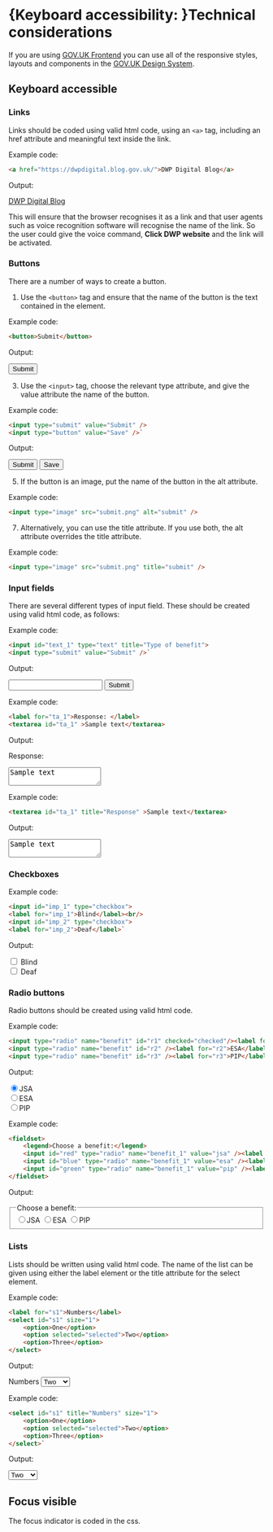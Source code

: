 # {Keyboard accessibility: }Technical considerations

If you are using [GOV.UK Frontend](https://frontend.design-system.service.gov.uk/) you can use all of the responsive styles, layouts and components in the [GOV.UK Design System](https://design-system.service.gov.uk/).

## Keyboard accessible

### Links

Links should be coded using valid html code, using an `<a>` tag, including an href attribute and meaningful text inside the link.

Example code:
```html
<a href="https://dwpdigital.blog.gov.uk/">DWP Digital Blog</a>
```

Output:

<a href="https://dwpdigital.blog.gov.uk/">DWP Digital Blog</a>

This will ensure that the browser recognises it as a link and that user agents such as voice recognition software will recognise the name of the link. So the user could give the voice command, **Click DWP website** and the link will be activated.

### Buttons

There are a number of ways to create a button.

1.  Use the `<button>` tag and ensure that the name of the button is the text contained in the element.  

Example code:

```html
<button>Submit</button>
```

Output:

<button>Submit</button>

3.  Use the `<input>` tag, choose the relevant type attribute, and give the value attribute the name of the button.  

Example code:

```html
<input type="submit" value="Submit" />
<input type="button" value="Save" />` 
```

Output:

<input type="submit" value="Submit"> <input type="button" value="Save">

5.  If the button is an image, put the name of the button in the alt attribute.  

Example code:

```html
<input type="image" src="submit.png" alt="submit" />
```

7.  Alternatively, you can use the title attribute. If you use both, the alt attribute overrides the title attribute.  

Example code:

```html
<input type="image" src="submit.png" title="submit" />
```

### Input fields

There are several different types of input field. These should be created using valid html code, as follows:

Example code:

```html
<input id="text_1" type="text" title="Type of benefit">
<input type="submit" value="Submit" />` 
```

Output:

<input id="text_1" type="text" title="Type of benefit"> <input type="submit" value="Submit">

Example code:
```html
<label for="ta_1">Response: </label>
<textarea id="ta_1" >Sample text</textarea>
```

Output:

<label for="ta_1">Response:</label>
<textarea id="ta_1">Sample text</textarea>

Example code:
```html
<textarea id="ta_1" title="Response" >Sample text</textarea>
```

Output:

<textarea id="ta_1" title="Response">Sample text</textarea>

### Checkboxes

Example code:

```html
<input id="imp_1" type="checkbox">
<label for="imp_1">Blind</label><br/>
<input id="imp_2" type="checkbox">
<label for="imp_2">Deaf</label>` 
```

Output:

<input id="imp_1" type="checkbox"> <label for="imp_1">Blind</label>  
<input id="imp_2" type="checkbox"> <label for="imp_2">Deaf</label>

### Radio buttons

Radio buttons should be created using valid html code.

Example code:

```html
<input type="radio" name="benefit" id="r1" checked="checked"/><label for="r1">JSA</label>
<input type="radio" name="benefit" id="r2" /><label for="r2">ESA</label>
<input type="radio" name="benefit" id="r3" /><label for="r3">PIP</label>
```

Output:

<input type="radio" name="benefit" id="r1" checked="checked"><label for="r1">JSA</label>  
<input type="radio" name="benefit" id="r2"><label for="r2">ESA</label>  
<input type="radio" name="benefit" id="r3"><label for="r3">PIP</label>

Example code:
```html
<fieldset>
	<legend>Choose a benefit:</legend>
	<input id="red" type="radio" name="benefit_1" value="jsa" /><label for="jsa">JSA</label><br />
	<input id="blue" type="radio" name="benefit_1" value="esa" /><label for="esa">ESA</label><br />
	<input id="green" type="radio" name="benefit_1" value="pip" /><label for="pip">PIP</label>
</fieldset>
```

Output:

<fieldset>
	<legend>Choose a benefit:</legend>
	<input id="red" type="radio" name="benefit_1" value="jsa"><label for="jsa">JSA</label>  
	<input id="blue" type="radio" name="benefit_1" value="esa"><label for="esa">ESA</label>  
	<input id="green" type="radio" name="benefit_1" value="pip"><label for="pip">PIP</label>
</fieldset>

### Lists

Lists should be written using valid html code. The name of the list can be given using either the label element or the title attribute for the select element.

Example code:
```html
<label for="s1">Numbers</label>
<select id="s1" size="1">
	<option>One</option>
	<option selected="selected">Two</option>
	<option>Three</option>
</select>
```

Output:

<label for="s1">Numbers</label>
<select id="s1" size="1">
	<option>One</option>
	<option selected="selected">Two</option>
	<option>Three</option>
</select>

Example code:

```html
<select id="s1" title="Numbers" size="1">
	<option>One</option>
	<option selected="selected">Two</option>
	<option>Three</option>
</select>` 
```

Output:

<select id="s1" title="Numbers" size="1"><option>One</option> <option selected="selected">Two</option> <option>Three</option></select>

## Focus visible

The focus indicator is coded in the css.